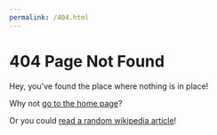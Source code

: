```yaml
---
permalink: /404.html
---
```

# 404 Page Not Found

Hey, you've found the place where nothing is in place!

Why not [go to the home page](/)?

Or you could [read a random wikipedia article](http://wikiroulette.co)!
